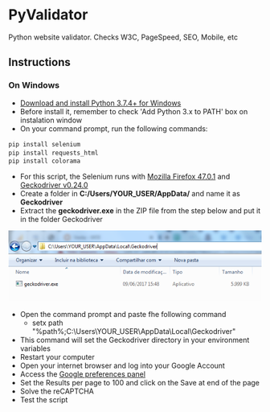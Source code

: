# PyValidator
Python website validator. Checks W3C, PageSpeed, SEO, Mobile, etc

## Instructions
### On Windows
* [Download and install Python 3.7.4+ for Windows](https://www.python.org/ftp/python/3.7.4/python-3.7.4-amd64.exe)
* Before install it, remember to check 'Add Python 3.x to PATH' box on instalation window
* On your command prompt, run the following commands:
```bash
pip install selenium
pip install requests_html
pip install colorama
```
* For this script, the Selenium runs with [Mozilla Firefox 47.0.1](https://ftp.mozilla.org/pub/firefox/releases/47.0.1/win64/pt-BR/Firefox%20Setup%2047.0.1.exe) and [Geckodriver v0.24.0](https://github.com/mozilla/geckodriver/releases/download/v0.24.0/geckodriver-v0.24.0-win64.zip)
* Create a folder in **C:/Users/YOUR_USER/AppData/** and name it as **Geckodriver**
* Extract the **geckodriver.exe** in the ZIP file from the step below and put it in the folder Geckodriver

![Example Geckodriver directory path](/images/example-01.png)

* Open the command prompt and paste fhe following command
  * setx path "%path%;C:\Users\YOUR_USER\AppData\Local\Geckodriver"
* This command will set the Geckodriver directory in your environment variables
* Restart your computer
* Open your internet browser and log into your Google Account
* Access the [Google preferences panel](https://www.google.com/preferences)
* Set the Results per page to 100 and click on the Save at end of the page
* Solve the reCAPTCHA
* Test the script
